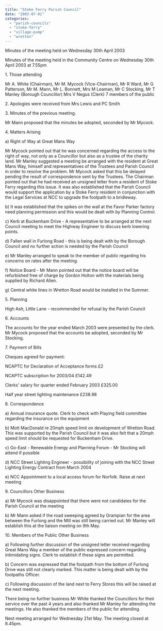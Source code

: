 ```yaml
---
title: "Stoke Ferry Parish Council"
date: "2003-07-01"
categories: 
  - "parish-councils"
  - "stoke-ferry"
  - "village-pump"
  - "wretton"
---
```


Minutes of the meeting held on Wednesday 30th April 2003

Minutes of the meeting held in the Community Centre on Wednesday 30th April 2003 at 7.55pm

1\. Those attending

Mr A. White (Chairman), Mr M. Mycock (Vice-Chairman), Mr R Ward, Mr G Patterson, Mr M. Mann, Mr L. Bonnett, Mrs M Leaman, Mr C Stocking, Mr T Manley (Borough Councillor) Mrs V Negus (Clerk) 7 members of the public

2\. Apologies were received from Mrs Lewis and PC Smith

3\. Minutes of the previous meeting.

Mr Mann proposed that the minutes be adopted, seconded by Mr Mycock.

4\. Matters Arising

a) Right of Way at Great Mans Way

Mr Mycock pointed out that he was concerned regarding the access to the right of way, not only as a Councillor but also as a trustee of the charity land. Mr Manley suggested a meeting be arranged with the resident at Great Mans Way, himself and representatives of the Trustees and Parish Council in order to resolve the problem. Mr Mycock asked that this be delayed pending the result of correspondence sent by the Trustees. The Chairman pointed out that he had received an unsigned letter from a resident of Stoke Ferry regarding this issue. It was also established that the Parish Council would support the application by a Stoke Ferry resident in conjunction with the Legal Services at NCC to upgrade the footpath to a bridleway.

b) It was established that the spikes on the wall at the Favor Parker factory need planning permission and this would be dealt with by Planning Control.

c) Kerb at Buckenham Drive - A representative to be arranged at the next Council meeting to meet the Highway Engineer to discuss kerb lowering points.

d) Fallen wall in Furlong Road - this is being dealt with by the Borough Council and no further action is needed by the Parish Council

e) Mr Manley arranged to speak to the member of public regarding his concerns on rates after the meeting.

f) Notice Board - Mr Mann pointed out that the notice board will be refurbished free of charge by Gordon Holton with the materials being supplied by Richard Allen.

g) Central white lines in Wretton Road would be installed in the Summer.

5\. Planning

High Ash, Little Lane - recommended for refusal by the Parish Council

6\. Accounts

The accounts for the year ended March 2003 were presented by the clerk. Mr Mycock proposed that the accounts be adopted, seconded by Mr Stocking.

7\. Payment of Bills

Cheques agreed for payment:

NCAPTC for Declaration of Acceptance forms £2

NCAPTC subscription for 2003/04 £142.49

Clerks' salary for quarter ended February 2003 £325.00

Half year street lighting maintenance £238.98

8\. Correspondence

a) Annual insurance quote. Clerk to check with Playing field committee regarding the insurance on the equipment

b) Mott MacDonald re 20mph speed limit on development of Wretton Road. This was supported by the Parish Council but it was also felt that a 20mph speed limit should be requested for Buckenham Drive.

c) Go-East - Renewable Energy and Planning Forum - Mr Stocking will attend if possible

d) NCC Street Lighting Engineer - possibility of joining with the NCC Street Lighting Energy Contract from March 2004

e) NCC Appointment to a local access forum for Norfolk. Raise at next meeting

9\. Councillors Other Business

a) Mr Mycock was disappointed that there were not candidates for the Parish Council at the meeting

b) Mr Mann asked if the road sweeping agreed by Grampian for the area between the Furlong and the Mill was still being carried out. Mr Manley will establish this at the liaison meeting on 9th May.

10\. Members of the Public Other Business

a) Following further discussion of the unsigned letter received regarding Great Mans Way a member of the public expressed concern regarding intimidating signs. Clerk to establish if these signs are permitted.

b) Concern was expressed that the footpath from the bottom of Furlong Drive was still not clearly marked. This matter is being dealt with by the footpaths Officer.

c) Following discussion of the land next to Ferry Stores this will be raised at the next meeting.

There being no further business Mr White thanked the Councillors for their service over the past 4 years and also thanked Mr Manley for attending the meetings. He also thanked the members of the public for attending.

Next meeting arranged for Wednesday 21st May. The meeting closed at 8.45pm.
